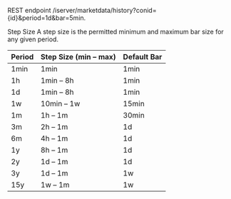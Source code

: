 ﻿
REST endpoint /iserver/marketdata/history?conid={id}&period=1d&bar=5min.

Step Size
A step size is the permitted minimum and maximum bar size for any given period.


| Period | Step Size (min – max) | Default Bar |
|--------|----------------------|-------------|
| 1min   | 1min                 | 1min        |
| 1h     | 1min – 8h            | 1min        |
| 1d     | 1min – 8h            | 1min        |
| 1w     | 10min – 1w           | 15min       |
| 1m     | 1h – 1m              | 30min       |
| 3m     | 2h – 1m              | 1d          |
| 6m     | 4h – 1m              | 1d          |
| 1y     | 8h – 1m              | 1d          |
| 2y     | 1d – 1m              | 1d          |
| 3y     | 1d – 1m              | 1w          |
| 15y    | 1w – 1m              | 1w          |
